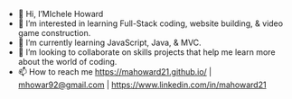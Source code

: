 - 👋 Hi, I’MIchele Howard
- 👀 I’m interested in learning Full-Stack coding, website building, & video game construction.
- 🌱 I’m currently learning JavaScript, Java, & MVC.
- 💞️ I’m looking to collaborate on skills projects that help me learn more about the world of coding.
- 📫 How to reach me https://mahoward21.github.io/ | mhowar92@gmail.com | https://www.linkedin.com/in/mahoward21

<!---
MAHoward21/MAHoward21 is a ✨ special ✨ repository because its `README.md` (this file) appears on your GitHub profile.
You can click the Preview link to take a look at your changes.
--->
